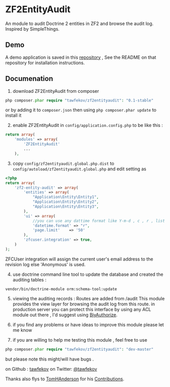 ZF2EntityAudit
==============

An module to audit Doctrine 2 entities in ZF2 and browse the audit log. Inspired by SimpleThings.


Demo
----
A demo application is saved in this [repository] , See the README on that repository  for installation instructions.

Documenation
------------

1. download ZF2EntityAudit from composer 
```php
php composer.phar require "tawfekov/zf2entityaudit": "0.1-stable"
```
or by adding it to `composer.json` then using `php composer.phar update` to install it 

2. enable ZF2EntityAudit in `config/application.config.php` to be like this : 
```php
return array(
    'modules' => array(
        'ZF2EntityAudit'
        ...
    ),
```

3. copy `config/zf2entityaudit.global.php.dist` to `config/autoload/zf2entityaudit.global.php` and edit setting as
```php
<?php
return array(
    'zf2-entity-audit' => array(    
        'entities' => array(
            "Application\Entity\Entity1",
            "Application\Entity\Entity2",
            "Application\Entity\Entity3",
        ),
        'ui' => array(
            //you can use any dattime format like Y-m-d , c , r , list of avaliable format : http://www.php.net/manual/en/function.date.php
            'datetime.format' => "r",
            'page.limit'    => '50'
        ),
        'zfcuser.integration' => true,
    )
);
```
ZFCUser integration will assign the current user's email address  to the revision log else 'Anonymous' is used.

4. use doctrine command line tool to update the database and created the auditing tables :
```shell
vendor/bin/doctrine-module orm:schema-tool:update
```

5. viewing the auditing records :
Routes are added from /audit  This module provides the view layer for browsing the audit log
from this route.
in production server you can protect this interface by using any ACL module out there , I'd suggest using [BjyAuthorize].

6. if you find any problems or have ideas to improve this module please let me know

7. if you are willing to help me testing this module , feel free to use 
```php
php composer.phar require "tawfekov/zf2entityaudit": "dev-master"
```
but please note  this might/will have bugs .

on Github : [tawfekov]
on Twitter: [@tawfekov]

Thanks also flys to [TomHAnderson] for his [Contributions].

[repository]:https://github.com/tawfekov/ZF2EntityAudit-demo
[Contributions]:https://github.com/tawfekov/ZF2EntityAudit/graphs/contributors
[BjyAuthorize]:github.com/bjyoungblood/BjyAuthorize
[TomHAnderson]:https://github.com/TomHAnderson
[tawfekov]:https://github.com/tawfekov
[@tawfekov]:http://twitter.com/tawfekov
